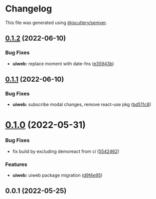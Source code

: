 # Changelog

This file was generated using [@jscutlery/semver](https://github.com/jscutlery/semver).

## [0.1.2](https://github.com/ethereum-push-notification-service/epns-sdk/compare/uiweb-0.1.1...uiweb-0.1.2) (2022-06-10)


### Bug Fixes

* **uiweb:** replace moment with date-fns ([e35943b](https://github.com/ethereum-push-notification-service/epns-sdk/commit/e35943b91debaefbba22c840c9e26910dc10077d))



## [0.1.1](https://github.com/ethereum-push-notification-service/epns-sdk/compare/uiweb-0.1.0...uiweb-0.1.1) (2022-06-10)


### Bug Fixes

* **uiweb:** subscribe modal changes, remove react-use pkg ([bd511c8](https://github.com/ethereum-push-notification-service/epns-sdk/commit/bd511c89850bc331561a7c2958a94703f88e7065))



# [0.1.0](https://github.com/ethereum-push-notification-service/epns-sdk/compare/uiweb-0.0.1...uiweb-0.1.0) (2022-05-31)


### Bug Fixes

* fix build by excluding demoreact from ci ([5542462](https://github.com/ethereum-push-notification-service/epns-sdk/commit/5542462a103b1d1d81335e50ceaeed97e7770912))


### Features

* **uiweb:** uiweb package migration ([d9f4e95](https://github.com/ethereum-push-notification-service/epns-sdk/commit/d9f4e953cea2da1a622d0430fa1139cc0f405afe))



## 0.0.1 (2022-05-25)

